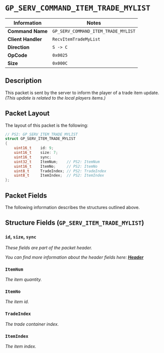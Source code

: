 # `GP_SERV_COMMAND_ITEM_TRADE_MYLIST`

| Information               | Notes |
|---                        |---    |
| **Command Name**          | `GP_SERV_COMMAND_ITEM_TRADE_MYLIST` |
| **Client Handler**        | `RecvItemTradeMyList` |
| **Direction**             | `S -> C` |
| **OpCode**                | `0x0025` |
| **Size**                  | `0x000C` |

## Description

This packet is sent by the server to inform the player of a trade item update. _(This update is related to the local players items.)_

## Packet Layout

The layout of this packet is the following:

```cpp
// PS2: GP_SERV_ITEM_TRADE_MYLIST
struct GP_SERV_ITEM_TRADE_MYLIST
{
    uint16_t    id: 9;
    uint16_t    size: 7;
    uint16_t    sync;
    uint32_t    ItemNum;    // PS2: ItemNum
    uint16_t    ItemNo;     // PS2: ItemNo
    uint8_t     TradeIndex; // PS2: TradeIndex
    uint8_t     ItemIndex;  // PS2: ItemIndex
};
```

## Packet Fields

The following information describes the structures outlined above.

## Structure Fields (`GP_SERV_ITEM_TRADE_MYLIST`)

### `id`, `size`, `sync`

_These fields are part of the packet header._

_You can find more information about the header fields here: [**Header**](/world/server/Header.md)_

### `ItemNum`

_The item quantity._

### `ItemNo`

_The item id._

### `TradeIndex`

_The trade container index._

### `ItemIndex`

_The item index._
